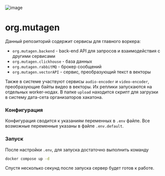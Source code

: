 ![image](https://github.com/meditrace-org/org.mutagen/assets/65663748/18978857-dccf-412a-9159-03b5c2f44893)


# org.mutagen
Данный репозиторий содержит сервисы для главного воркера:
 - `org.mutagen.backend` - back-end API для запросов и взаимодействия с другими сервисами
 - `org.mutagen.clickhouse` - база данных
 - `org.mutagen.rabbitMQ` - брокер сообщений
 - `org.mutagen.vectorAPI` - сервис, преобразующий текст в векторы

Также в системе участвуют сервисы `audio-encoder` и `video-encoder`, преобразующие байты видео в векторы. Их реплики запускаются на отдельных worker-нодах.
В папке `upload` находится скрипт для загрузки в систему дата-сета организаторов хакатона.

### Конфигурация
Конфигурация сводится к указаниям переменных в `.env` файле. Все возможные переменные указаны в файле `.env.default`.

### Запуск
После настройки `.env`, для запуска достаточно выполнить команду
```bash
docker compose up -d
```
Спустя несколько секунд после запуска сервер будет готов к работе.

